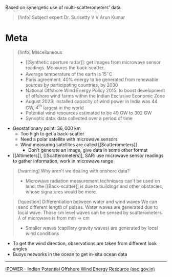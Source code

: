 Based on synergetic use of multi-scatterometers' data

>[!info] Subject expert
>Dr. Surisetty V V Arun Kumar

# Meta
>[!info] Miscellaneous
>- [[Synthetic aperture radar]]: get images from microwave sensor readings. Measures the back-scatter.
>- Average temperature of the earth is $15^{\circ}\mathrm{C}$
>- Paris agreement: 40% energy to be generated from renewable sources by participating countries, by 2030
>- National Offshore Wind Energy Policy 2015: to boost development of offshore wind farms within the Indian Exclusive Economic Zone
>- August 2023: installed capacity of wind power in India was 44 GW, $4^{\mathrm{th}}$ largest in the world
>- Potential wind resources estimated to be 49 GW to 302 GW
>- Synoptic data: data collected over a period of time
>

- Geostationary point: $36,000 \mathrm{\ km}$
	- Too high to get a back-scatter
	- Need a polar satellite with microwave sensors
	- Wind measuring satellites are called [[Scatterometers]]
		- Don't generate an image, give data in some other format
- [[Altimeters]], [[Scatterometers]], SAR: use microwave sensor readings to gather information, work in microwave range


>[!warning] Why aren't we dealing with onshore data?
>- Microwave radiation measurement techniques can't be used on land: the [[Back-scatter]] is due to buildings and other obstacles, whose signatures would be more.


>[!question] Differentiation between water and wind waves
>We can send different length of pulses. Water waves are generated due to local wave. Those cm level waves can be sensed by scatterometers. $\lambda$ of microwave is from $\mathrm{mm \to cm}$
>- Smaller waves (capillary gravity waves) are generated by local wind conditions

- To get the wind direction, observations are taken from different look angles
- Buoys networks in the ocean to get in-situ ocean data
___
[IPOWER - Indian Potential Offshore Wind Energy Resource (sac.gov.in)](https://vedas.sac.gov.in/ipower/index.html)